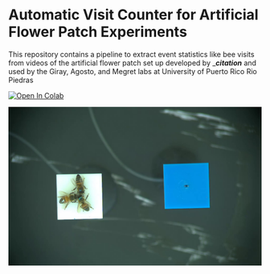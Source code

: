 # Automatic Visit Counter for Artificial Flower Patch Experiments  
This repository contains a pipeline to extract event statistics like bee visits from videos of the artificial flower patch set up developed by ____citation___ and used by the Giray, Agosto, and Megret labs at University of Puerto Rico Rio Piedras

[![Open In Colab](https://colab.research.google.com/assets/colab-badge.svg)](https://colab.research.google.com/drive/1lcppKrnbxGmJelXcuitNfclOW8_JdvEe?usp=sharing)

![](https://github.com/lqmeyers/Bee_Visit_Count/blob/main/Images/targetFrame.tiff)
